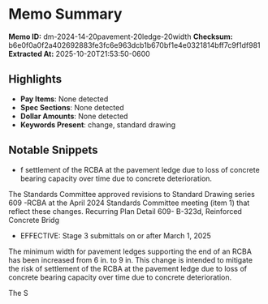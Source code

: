 # Memo Summary

**Memo ID:** dm-2024-14-20pavement-20ledge-20width
**Checksum:** b6e0f0a0f2a402692883fe3fc6e963dcb1b670bf1e4e0321814bff7c9f1df981
**Extracted At:** 2025-10-20T21:53:50-0600

## Highlights
- **Pay Items**: None detected
- **Spec Sections**: None detected
- **Dollar Amounts**: None detected
- **Keywords Present**: change, standard drawing

## Notable Snippets
- f settlement of the RCBA at the 
pavement ledge due to loss of concrete bearing capacity over time due to concrete deterioration.  
 
The Standards Committee approved revisions to Standard Drawing series 609 -RCBA at the April 
2024 Standards Committee meeting (item 1) that reflect these changes.  Recurring Plan Detail 
609- B-323d, Reinforced Concrete Bridg
- EFFECTIVE:  Stage 3 submittals on or after March 1, 2025    
 
The minimum width for pavement ledges supporting the end of an RCBA has been increased from 
6 in. to 9 in.  This change is intended to mitigate the risk of settlement of the RCBA at the 
pavement ledge due to loss of concrete bearing capacity over time due to concrete deterioration.  
 
The S
